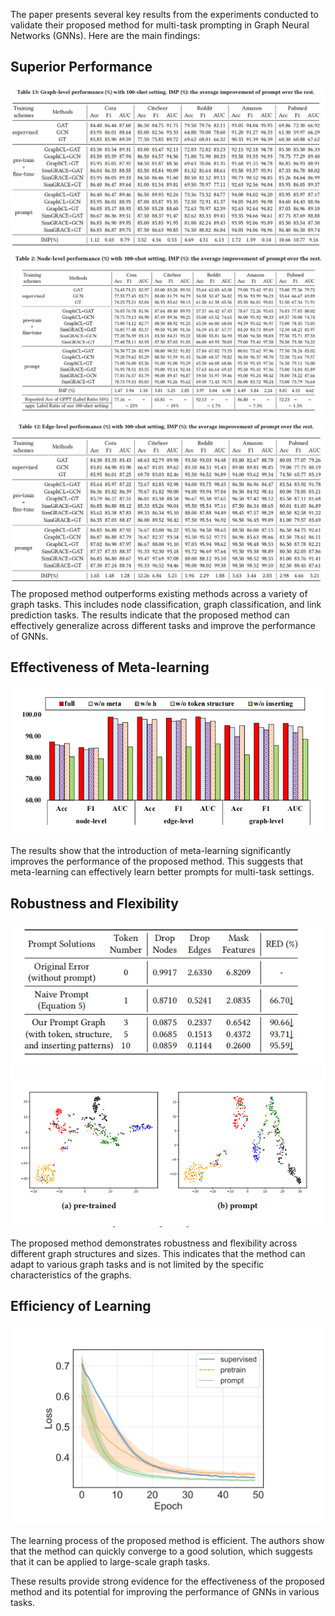 The paper presents several key results from the experiments conducted to validate their proposed method for multi-task prompting in Graph Neural Networks (GNNs). Here are the main findings:

## Superior Performance
![g](/assets/7.png)
![g](/assets/6.png)
![g](/assets/5.png)
The proposed method outperforms existing methods across a variety of graph tasks. This includes node classification, graph classification, and link prediction tasks. The results indicate that the proposed method can effectively generalize across different tasks and improve the performance of GNNs.

## Effectiveness of Meta-learning
![g](/assets/11.png)

The results show that the introduction of meta-learning significantly improves the performance of the proposed method. This suggests that meta-learning can effectively learn better prompts for multi-task settings.

## Robustness and Flexibility
![g](/assets/8.png)
![g](/assets/9.png)

The proposed method demonstrates robustness and flexibility across different graph structures and sizes. This indicates that the method can adapt to various graph tasks and is not limited by the specific characteristics of the graphs.

## Efficiency of Learning
![g](/assets/10.png)

The learning process of the proposed method is efficient. The authors show that the method can quickly converge to a good solution, which suggests that it can be applied to large-scale graph tasks.

These results provide strong evidence for the effectiveness of the proposed method and its potential for improving the performance of GNNs in various tasks.
